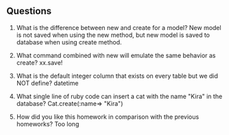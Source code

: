 ## Questions

1. What is the difference between new and create for a model?
New model is not saved when using the new method, but new model is saved to database when using create method.

2. What command combined with new will emulate the same behavior as create?
xx.save!

3. What is the default integer column that exists on every table but we did NOT define?
datetime

4. What single line of ruby code can insert a cat with the name "Kira" in the database?
Cat.create(:name=> "Kira")

5. How did you like this homework in comparison with the previous homeworks?
Too long
